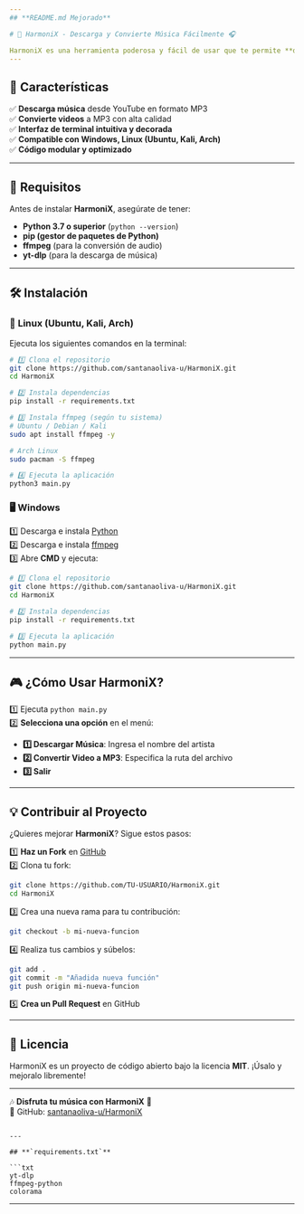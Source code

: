 ```yaml
---
## **README.md Mejorado**  

# 🎵 HarmoniX - Descarga y Convierte Música Fácilmente 🎧  

HarmoniX es una herramienta poderosa y fácil de usar que te permite **descargar música de YouTube** y **convertir videos a MP3** de manera rápida y eficiente. Perfecto para los amantes de la música que quieren su colección en formato de audio.  
---
```

## 🚀 Características  
✅ **Descarga música** desde YouTube en formato MP3  
✅ **Convierte videos** a MP3 con alta calidad  
✅ **Interfaz de terminal intuitiva y decorada**  
✅ **Compatible con Windows, Linux (Ubuntu, Kali, Arch)**  
✅ **Código modular y optimizado**  

---

## 📌 **Requisitos**  
Antes de instalar **HarmoniX**, asegúrate de tener:  
- **Python 3.7 o superior** (`python --version`)  
- **pip (gestor de paquetes de Python)**  
- **ffmpeg** (para la conversión de audio)  
- **yt-dlp** (para la descarga de música)  

---

## 🛠 **Instalación**  

### 🐧 **Linux (Ubuntu, Kali, Arch)**  
Ejecuta los siguientes comandos en la terminal:  

```bash
# 1️⃣ Clona el repositorio
git clone https://github.com/santanaoliva-u/HarmoniX.git
cd HarmoniX

# 2️⃣ Instala dependencias
pip install -r requirements.txt

# 3️⃣ Instala ffmpeg (según tu sistema)
# Ubuntu / Debian / Kali
sudo apt install ffmpeg -y

# Arch Linux
sudo pacman -S ffmpeg

# 4️⃣ Ejecuta la aplicación
python3 main.py
```

### 🖥 **Windows**  
1️⃣ Descarga e instala [Python](https://www.python.org/downloads/)  
2️⃣ Descarga e instala [ffmpeg](https://ffmpeg.org/download.html)  
3️⃣ Abre **CMD** y ejecuta:  

```bash
# 1️⃣ Clona el repositorio
git clone https://github.com/santanaoliva-u/HarmoniX.git
cd HarmoniX

# 2️⃣ Instala dependencias
pip install -r requirements.txt

# 3️⃣ Ejecuta la aplicación
python main.py
```

---

## 🎮 **¿Cómo Usar HarmoniX?**  
1️⃣ Ejecuta `python main.py`  
2️⃣ **Selecciona una opción** en el menú:  
   - **1️⃣ Descargar Música**: Ingresa el nombre del artista  
   - **2️⃣ Convertir Video a MP3**: Especifica la ruta del archivo  
   - **3️⃣ Salir**  

---

## 💡 **Contribuir al Proyecto**  
¿Quieres mejorar **HarmoniX**? Sigue estos pasos:  

1️⃣ **Haz un Fork** en [GitHub](https://github.com/santanaoliva-u/HarmoniX)  
2️⃣ Clona tu fork:  
   ```bash
   git clone https://github.com/TU-USUARIO/HarmoniX.git
   cd HarmoniX
   ```  
3️⃣ Crea una nueva rama para tu contribución:  
   ```bash
   git checkout -b mi-nueva-funcion
   ```  
4️⃣ Realiza tus cambios y súbelos:  
   ```bash
   git add .
   git commit -m "Añadida nueva función"
   git push origin mi-nueva-funcion
   ```  
5️⃣ **Crea un Pull Request** en GitHub  

---

## 📝 **Licencia**  
HarmoniX es un proyecto de código abierto bajo la licencia **MIT**. ¡Úsalo y mejoralo libremente!  

---

🎶 **Disfruta tu música con HarmoniX** 🚀  
🔗 GitHub: [santanaoliva-u/HarmoniX](https://github.com/santanaoliva-u/HarmoniX)  
```

---

## **`requirements.txt`**  

```txt
yt-dlp
ffmpeg-python
colorama
```

---

